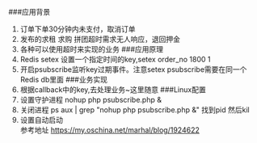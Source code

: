 ###应用背景
1. 订单下单30分钟内未支付，取消订单
2. 发布的求租 求购 拼团超时需求无人响应，退回押金
3. 各种可以使用超时来实现的业务
###应用原理
1. Redis setex 设置一个指定时间的key,setex order_no 1800 1  
2. 开启psubscribe监听key过期事件。注意setex psubscribe需要在同一个Redis db里面
###业务实现
1. 根据callback中的key,去处理业务~这里随意
###Linux配置
1. 设置守护进程 nohup php psubscribe.php &
2. 关闭进程 ps aux | grep "nohup php psubscribe.php &" 找到pid 然后kil  
3. 设置自动启动  
参考地址 https://my.oschina.net/marhal/blog/1924622
